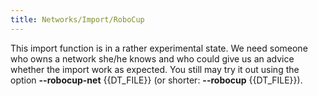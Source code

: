 ```yaml
---
title: Networks/Import/RoboCup
---
```


This import function is in a rather experimental state. We need someone
who owns a network she/he knows and who could give us an advice whether
the import work as expected. You still may try it out using the option **--robocup-net** {{DT_FILE}}
(or shorter: **--robocup** {{DT_FILE}}).